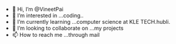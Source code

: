 - 👋 Hi, I’m @VineetPai
- 👀 I’m interested in ...coding..
- 🌱 I’m currently learning ...computer science at KLE TECH.hubli.
- 💞️ I’m looking to collaborate on ...my projects
- 📫 How to reach me ...through mail

<!---
VineetPai/VineetPai is a ✨ special ✨ repository because its `README.md` (this file) appears on your GitHub profile.
You can click the Preview link to take a look at your changes.
--->
